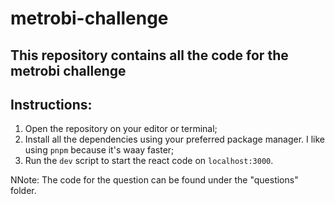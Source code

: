 # metrobi-challenge

## This repository contains all the code for the metrobi challenge

## Instructions:
1. Open the repository on your editor or terminal;
2. Install all the dependencies using your preferred package manager. I like using `pnpm` because it's waay faster;
3. Run the `dev` script to start the react code on `localhost:3000`.

NNote: The code for the question can be found under the "questions" folder.
